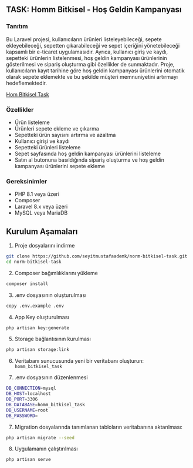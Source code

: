 ## TASK: Homm Bitkisel - Hoş Geldin Kampanyası

### Tanıtım
Bu Laravel projesi, kullanıcıların ürünleri listeleyebileceği, sepete ekleyebileceği, sepetten çıkarabileceği ve sepet içeriğini yönetebileceği kapsamlı bir e-ticaret uygulamasıdır. Ayrıca, kullanıcı giriş ve kaydı, sepetteki ürünlerin listelenmesi, hoş geldin kampanyası ürünlerinin gösterilmesi ve sipariş oluşturma gibi özellikler de sunmaktadır. Proje, kullanıcıların kayıt tarihine göre hoş geldin kampanyası ürünlerini otomatik olarak sepete eklemekte ve bu şekilde müşteri memnuniyetini artırmayı hedeflemektedir.

[Hom Bitkisel Task](https://task-homm-bitkisel.seyitmustafaademk.dev "Demo: Hom Bitkisel Task")

### Özellikler
- Ürün listeleme
- Ürünleri sepete ekleme ve çıkarma
- Sepetteki ürün sayısını artırma ve azaltma
- Kullanıcı girişi ve kaydı
- Sepetteki ürünleri listeleme
- Sepet sayfasında hoş geldin kampanyası ürünlerini listeleme
- Satın al butonuna basıldığında sipariş oluşturma ve hoş geldin kampanyası ürünlerini sepete ekleme

### Gereksinimler
- PHP 8.1 veya üzeri
- Composer
- Laravel 8.x veya üzeri
- MySQL veya MariaDB

## Kurulum Aşamaları
1.  Proje dosyalarını indirme
```bash
git clone https://github.com/seyitmustafaademk/norm-bitkisel-task.git
cd norm-bitkisel-task
```

2. Composer bağımlılıklarını yükleme
```bash
composer install
```

3. .env dosyasının oluşturulması
```bash
copy .env.example .env
```

4. App Key oluşturulması
```bash
php artisan key:generate
```

5. Storage bağlantısının kurulması
```bash
php artisan storage:link
```

6. Veritabanı sunucusunda yeni bir veritabanı oluşturun: `homm_bitkisel_task`

7.  .env dosyasının düzenlenmesi
```bash
DB_CONNECTION=mysql
DB_HOST=localhost
DB_PORT=3306
DB_DATABASE=homm_bitkisel_task
DB_USERNAME=root
DB_PASSWORD=
```

7. Migration dosyalarında tanımlanan tabloların veritabanına aktarılması:
```bash
php artisan migrate --seed
```

8. Uygulamanın çalıştırılması
```bash
php artisan serve
```
